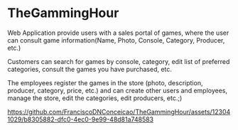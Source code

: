 # TheGammingHour
<p>Web Application provide users with a sales portal of games, where the user can consult game information(Name, Photo, Console, Category, Producer, etc.)</p>

<p>Customers can search for games by console, category, edit list of preferred categories, consult the games you have purchased, etc. </p>
<p>The employees register the games in the store (photo, description, producer, category, price, etc.) and can create other users
and employees, manage the store, edit the categories, edit producers, etc.;)</p>




https://github.com/FranciscoDNConceicao/TheGammingHour/assets/123041029/b8305882-dfc0-4ec0-9e99-48d81a748583

